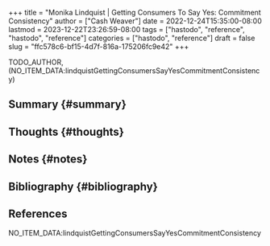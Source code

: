 +++
title = "Monika Lindquist | Getting Consumers To Say Yes: Commitment Consistency"
author = ["Cash Weaver"]
date = 2022-12-24T15:35:00-08:00
lastmod = 2023-12-22T23:26:59-08:00
tags = ["hastodo", "reference", "hastodo", "reference"]
categories = ["hastodo", "reference"]
draft = false
slug = "ffc578c6-bf15-4d7f-816a-175206fc9e42"
+++

TODO_AUTHOR, (NO_ITEM_DATA:lindquistGettingConsumersSayYesCommitmentConsistency)


## Summary {#summary}


## Thoughts {#thoughts}


## Notes {#notes}


## Bibliography {#bibliography}

## References

<style>.csl-entry{text-indent: -1.5em; margin-left: 1.5em;}</style><div class="csl-bib-body">
  <div class="csl-entry">NO_ITEM_DATA:lindquistGettingConsumersSayYesCommitmentConsistency</div>
</div>
